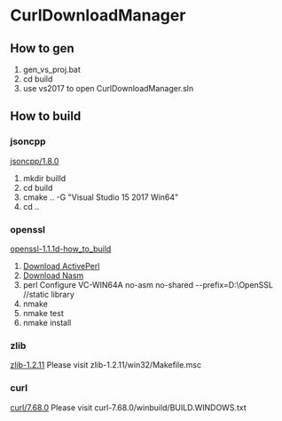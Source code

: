 # CurlDownloadManager

## How to gen

1. gen_vs_proj.bat
2. cd build
3. use vs2017 to open CurlDownloadManager.sln


## How to build

### jsoncpp

[jsoncpp/1.8.0](https://github.com/open-source-parsers/jsoncpp.git) 
1. mkdir builld
2. cd build
3. cmake .. -G "Visual Studio 15 2017 Win64"
4. cd ..

### openssl

[openssl-1.1.1d-how_to_build](https://blog.csdn.net/liang19890820/article/details/51658574)
1. [Download ActivePerl](http://www.activestate.com/activeperl/downloads)
2. [Download Nasm](http://www.nasm.us/)
3. perl Configure VC-WIN64A no-asm no-shared --prefix=D:\OpenSSL //static library
4. nmake
5. nmake test
6. nmake install

### zlib

[zlib-1.2.11](https://pkgs.org/download/zlib-devel)
Please visit zlib-1.2.11/win32/Makefile.msc

### curl

[curl/7.68.0](https://curl.haxx.se/download.html)
Please visit curl-7.68.0/winbuild/BUILD.WINDOWS.txt

